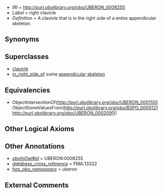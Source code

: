  * *IRI* = http://purl.obolibrary.org/obo/UBERON_0008255
 * *Label* = right clavicle
 * *Definition* = A clavicle that is in the right side of a entire appendicular skeleton.

## Synonyms


## Superclasses

 * [clavicle](../../UBERON/05/UBERON_0001105.md)
 * [in_right_side_of](../../BSPO/21/BSPO_0000121.md) some [appendicular skeleton](../../UBERON/91/UBERON_0002091.md)

## Equivalencies

 * ObjectIntersectionOf(<http://purl.obolibrary.org/obo/UBERON_0001105> ObjectSomeValuesFrom(<http://purl.obolibrary.org/obo/BSPO_0000121> <http://purl.obolibrary.org/obo/UBERON_0002091>))

## Other Logical Axioms


## Other Annotations

 * *[oboInOwl#id](../../id/oboInOwl#id.md)* = UBERON:0008255
 * *[database_cross_reference](../../ef/oboInOwl#hasDbXref.md)* = FMA:13322
 * *[has_obo_namespace](../../ce/oboInOwl#hasOBONamespace.md)* = uberon

## External Comments


